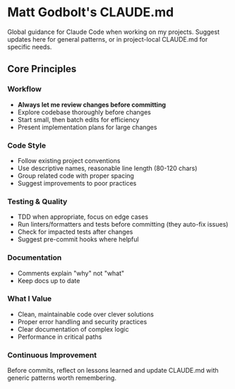# Matt Godbolt's CLAUDE.md

Global guidance for Claude Code when working on my projects. Suggest updates
here for general patterns, or in project-local CLAUDE.md for specific needs.

## Core Principles

### Workflow
- **Always let me review changes before committing**
- Explore codebase thoroughly before changes
- Start small, then batch edits for efficiency
- Present implementation plans for large changes

### Code Style
- Follow existing project conventions
- Use descriptive names, reasonable line length (80-120 chars)
- Group related code with proper spacing
- Suggest improvements to poor practices

### Testing & Quality
- TDD when appropriate, focus on edge cases
- Run linters/formatters and tests before committing (they auto-fix issues)
- Check for impacted tests after changes
- Suggest pre-commit hooks where helpful

### Documentation

- Comments explain "why" not "what"
- Keep docs up to date

### What I Value
- Clean, maintainable code over clever solutions
- Proper error handling and security practices
- Clear documentation of complex logic
- Performance in critical paths

### Continuous Improvement
Before commits, reflect on lessons learned and update CLAUDE.md with generic patterns
worth remembering.
